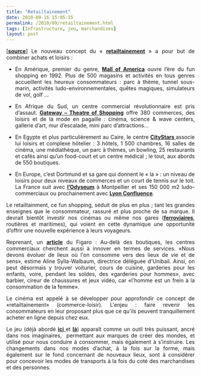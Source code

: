 ```yaml
---
title: "Retailtainement"
date: 2010-09-16 15:05:15
permalink: /2010/09/retailtainement.html
tags: [Infrastructure, jeu, marchandises]
layout: post
---
```


<p style="text-align: justify">[<strong><a href="http://twinpartners.wordpress.com/2010/09/10/reenchanter-le-point-de-vente-avec-le-retailtainement/" target="_blank">source</a></strong>] Le nouveau concept du « <strong><a href="http://www.e-marketing.fr/Tribunes-Experts/Les-nouveaux-espaces-de-distribution-Tribune100.html">retailtainement</a></strong> » a pour but de combiner achats et loisirs :</p> <ul style="text-align: justify"> <li>En Amérique, premier du genre, <strong><span style="text-decoration: underline"><a href="http://www.mallofamerica.com/" target="_blank" title="Mall of America">Mall of America</a></span></strong> ouvre l’ère du fun shopping en 1992. Plus de 500 magasins et activités en tous genres accueillent les heureux consommateurs : parc à thème, tunnel sous-marin, activités ludo-environnementales, quêtes magiques, simulateurs de vol, golf …</li> </ul> <ul style="text-align: justify"> <li>En Afrique du Sud, un centre commercial révolutionnaire est pris d’assaut. <strong><span style="text-decoration: underline"><a href="http://www.gatewayworld.co.za/" target="_blank" title="Gateway">Gateway – Theatre of Shopping</a></span></strong> offre 380 commerces, des loisirs et de la mode en pagaille : cinéma, science & wave centers, gallerie d’art, mur d’escalade, mini parc d’attractions… </li> </ul> <ul style="text-align: justify"> <li>En Egypte et plus particulièrement au Caire, le centre <strong><a href="http://www.citystars.com.eg/citystars/index.asp" target="_blank" title="CityStars">CityStars </a></strong>associe lui loisirs et complexe hôtelier : 3 hôtels, 1 500 chambres, 16 salles de cinéma, une médiathèque, un parc à thèmes, un bowling, 25 restaurants et cafés ainsi qu’un food-court et un centre médical ; le tout, aux abords de 550 boutiques.</li> </ul> <ul style="text-align: justify"> <li>En Europe, c’est Dortmund et sa gare qui donnent le « la » : un niveau de loisirs pour deux niveaux de commerces et un court de tennis sur le toit. La France suit avec <strong><a href="http://www.ot-montpellier.fr/odysseum" target="_blank" title="Odyseum">l’Odyseum</a></strong> à Montpellier et ses 150 000 m2 ludo-commerciaux ou prochainement avec <strong><a href="http://www.lyon-confluence.fr/" target="_blank" title="Lyon Confluence">Lyon Confluence</a></strong>.</li> </ul> <p style="text-align: justify">Le retailtainment, ce fun shopping, séduit de plus en plus ; tant les grandes enseignes que le consommateur, rassuré et plus proche de sa marque. Il devrait bientôt investir nos cinémas ou même nos gares (<strong><a href="http://www.lefigaro.fr/actualite-france/2010/07/09/01016-20100709ARTFIG00620-les-gares-du-futur-revees-par-les-francais.php">ferroviaires</a></strong>, routières et maritimes), qui voient en cette dynamique une opportunité d’offrir une nouvelle expérience à leurs voyageurs.</p> <p style="text-align: justify"> </p>  <!--more-->   <p style="text-align: justify">Reprenant, un <strong><a href="http://www.lefigaro.fr/societes/2010/03/01/04015-20100301ARTFIG00427-apple-hema-uniqlo-les-nouvelles-locomotives-.php">article</a></strong> du Figaro : Au-delà des boutiques, les centres commerciaux cherchent aussi à innover en termes de services. «Nous devons évoluer de lieux où l'on consomme vers des lieux de vie et de sens», estime Aline Sylla-Walbaum, directrice déléguée d'Unibail. Ainsi, on peut désormais y trouver voiturier, cours de cuisine, garderies pour les enfants, voire, pendant les soldes, des «garderies pour hommes», avec barbier, cireur de chaussures et jeux vidéo, car «l'homme est un frein à la consommation de la femme».</p> <p style="text-align: justify">Le cinéma est appelé à se développer pour approfondir ce concept de «retailtainement» (commerce-loisir). L'enjeu : faire revenir les consommateurs en leur proposant plus que ce qu'ils peuvent tranquillement acheter en ligne depuis chez eux.</p> <p style="text-align: justify">Le jeu (déjà abordé <strong><a href="https://gabrielplassat.github.io/transportsdufutur/2010/09/theorie-des-jeux-et-confiance-appliquees-aux-transports.html" target="_blank">ici </a></strong>et <strong><a href="https://gabrielplassat.github.io/transportsdufutur/2010/08/et-si-les-mobilites-de-demain-etaient-pensees-a-travers-le-jeu.html" target="_blank">là</a></strong>) apparaît comme un outil très puissant, ancré dans nos imaginaires,  permettant aux marques de créer des mondes, et utilisé pour nous conduire à consommer, mais également à s’instruire. Les changements dans nos modes d’achat, à la fois sur la forme, mais également sur le fond concernant de nouveaux lieux, sont à considérer pour concevoir les modes de transports à la fois du coté des marchandises et des personnes.</p>
